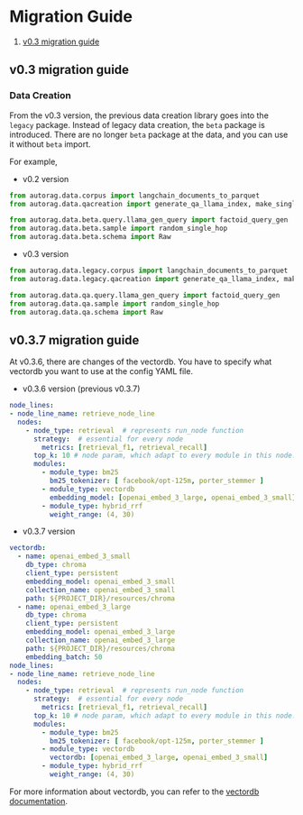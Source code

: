 # Migration Guide

1. [v0.3 migration guide](#v03-migration-guide)

## v0.3 migration guide

### Data Creation

From the v0.3 version, the previous data creation library goes into the `legacy` package.
Instead of legacy data creation, the `beta` package is introduced.
There are no longer `beta` package at the data, and you can use it without `beta` import.

For example,

- v0.2 version

```python
from autorag.data.corpus import langchain_documents_to_parquet
from autorag.data.qacreation import generate_qa_llama_index, make_single_content_qa
```

```python
from autorag.data.beta.query.llama_gen_query import factoid_query_gen
from autorag.data.beta.sample import random_single_hop
from autorag.data.beta.schema import Raw
```

- v0.3 version

```python
from autorag.data.legacy.corpus import langchain_documents_to_parquet
from autorag.data.legacy.qacreation import generate_qa_llama_index, make_single_content_qa
```

```python
from autorag.data.qa.query.llama_gen_query import factoid_query_gen
from autorag.data.qa.sample import random_single_hop
from autorag.data.qa.schema import Raw
```

## v0.3.7 migration guide

At v0.3.6, there are changes of the vectordb.
You have to specify what vectordb you want to use at the config YAML file.

- v0.3.6 version (previous v0.3.7)

```yaml
node_lines:
- node_line_name: retrieve_node_line
  nodes:
    - node_type: retrieval  # represents run_node function
      strategy:  # essential for every node
        metrics: [retrieval_f1, retrieval_recall]
      top_k: 10 # node param, which adapt to every module in this node.
      modules:
        - module_type: bm25
          bm25_tokenizer: [ facebook/opt-125m, porter_stemmer ]
        - module_type: vectordb
          embedding_model: [openai_embed_3_large, openai_embed_3_small]
        - module_type: hybrid_rrf
          weight_range: (4, 30)
```

- v0.3.7 version

```yaml
vectordb:
  - name: openai_embed_3_small
    db_type: chroma
    client_type: persistent
    embedding_model: openai_embed_3_small
    collection_name: openai_embed_3_small
    path: ${PROJECT_DIR}/resources/chroma
  - name: openai_embed_3_large
    db_type: chroma
    client_type: persistent
    embedding_model: openai_embed_3_large
    collection_name: openai_embed_3_large
    path: ${PROJECT_DIR}/resources/chroma
    embedding_batch: 50
node_lines:
- node_line_name: retrieve_node_line
  nodes:
    - node_type: retrieval  # represents run_node function
      strategy:  # essential for every node
        metrics: [retrieval_f1, retrieval_recall]
      top_k: 10 # node param, which adapt to every module in this node.
      modules:
        - module_type: bm25
          bm25_tokenizer: [ facebook/opt-125m, porter_stemmer ]
        - module_type: vectordb
          vectordb: [openai_embed_3_large, openai_embed_3_small]
        - module_type: hybrid_rrf
          weight_range: (4, 30)
```

For more information about vectordb, you can refer to the [vectordb documentation](integration/vectordb/vectordb.md).
